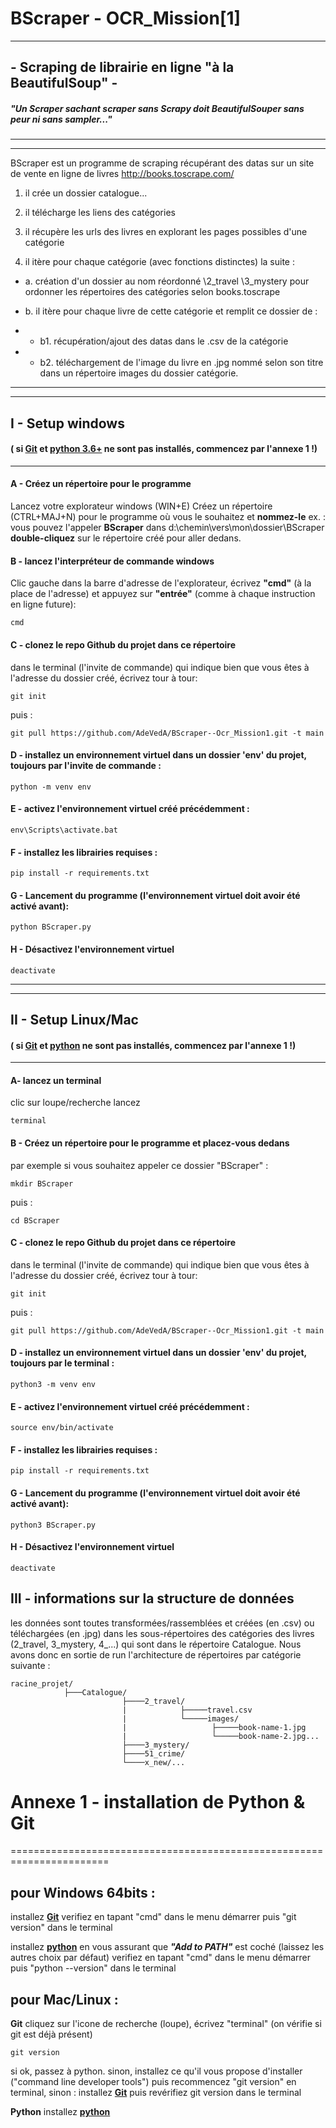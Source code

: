 # BScraper - OCR_Mission[1]
------------------------------------------
## - Scraping de librairie en ligne "à la BeautifulSoup" -

##### "Un Scraper sachant scraper sans Scrapy doit BeautifulSouper sans peur ni sans sampler..."
------------------------------------------
------------------------------------------
BScraper est un programme de scraping récupérant des datas sur un site de vente en ligne de livres http://books.toscrape.com/

1. il crée un dossier catalogue...

2. il télécharge les liens des catégories

3. il récupère les urls des livres en explorant les pages possibles d'une catégorie

4. il itère pour chaque catégorie (avec fonctions distinctes) la suite :

- a. création d'un dossier au nom réordonné \2_travel \3_mystery
pour ordonner les répertoires des catégories selon books.toscrape

- b. il itère pour chaque livre de cette catégorie et remplit ce dossier de :

- - b1. récupération/ajout des datas dans le .csv de la catégorie 

- - b2. téléchargement de l'image du livre en .jpg nommé selon son titre dans un répertoire images du dossier catégorie.
------------------------------------------
------------------------------------------
## I - Setup windows

#### ( si [Git](https://github.com/git-for-windows/git/releases/download/v2.45.0.windows.1/Git-2.45.0-64-bit.exe) et [python 3.6+](https://www.python.org/ftp/python/3.12.3/python-3.12.3-amd64.exe) ne sont pas installés, commencez par l'annexe 1 !)
------------------------------------------
  #### A - Créez un répertoire pour le programme
Lancez votre explorateur windows (WIN+E) 
Créez un répertoire (CTRL+MAJ+N) pour le programme où vous le souhaitez et **nommez-le**
ex. : vous pouvez l'appeler **BScraper** dans d:\chemin\vers\mon\dossier\BScraper
**double-cliquez** sur le répertoire créé pour aller dedans.

  #### B - lancez l'interpréteur de commande windows
Clic gauche dans la barre d'adresse de l'explorateur, écrivez **"cmd"** (à la place de l'adresse)
et appuyez sur **"entrée"** (comme à chaque instruction en ligne future):

	cmd
	
  #### C - clonez le repo Github du projet dans ce répertoire
dans le terminal (l'invite de commande) qui indique bien que vous êtes à l'adresse du dossier créé, écrivez tour à tour:

	git init

puis : 

	git pull https://github.com/AdeVedA/BScraper--Ocr_Mission1.git -t main

  #### D - installez un environnement virtuel dans un dossier 'env' du projet, toujours par l'invite de commande :
	
	python -m venv env
 
  #### E - activez l'environnement virtuel créé précédemment :
	
	env\Scripts\activate.bat
 
  #### F - installez les librairies requises :
	
	pip install -r requirements.txt

  #### G - Lancement du programme (l'environnement virtuel doit avoir été activé avant):

	python BScraper.py

  #### H - Désactivez l'environnement virtuel

	deactivate
-------------------------
-------------------------

## II - Setup Linux/Mac

#### ( si **[Git](https://sourceforge.net/projects/git-osx-installer/files/git-2.23.0-intel-universal-mavericks.dmg/download?use_mirror=autoselect)** et **[python](https://www.python.org/ftp/python/3.12.3/python-3.12.3-macos11.pkg)** ne sont pas installés, commencez par l'annexe 1 !)

-------------------------
	
  #### A- lancez un terminal

clic sur loupe/recherche lancez

	terminal
	
  #### B - Créez un répertoire pour le programme et placez-vous dedans
  par exemple si vous souhaitez appeler ce dossier "BScraper" :

	mkdir BScraper

puis :

	cd BScraper

  #### C - clonez le repo Github du projet dans ce répertoire
dans le terminal (l'invite de commande) qui indique bien que vous êtes à l'adresse du dossier créé, écrivez tour à tour:

	git init

puis : 

	git pull https://github.com/AdeVedA/BScraper--Ocr_Mission1.git -t main

  #### D - installez un environnement virtuel dans un dossier 'env' du projet, toujours par le terminal :
	
	python3 -m venv env

  #### E - activez l'environnement virtuel créé précédemment :
	
	source env/bin/activate
 
  #### F - installez les librairies requises :
	
	pip install -r requirements.txt

  #### G - Lancement du programme (l'environnement virtuel doit avoir été activé avant):

	python3 BScraper.py

  #### H - Désactivez l'environnement virtuel

	deactivate
 

## III - informations sur la structure de données

les données sont toutes transformées/rassemblées et créées (en .csv) ou téléchargées (en .jpg) dans les sous-répertoires des catégories des livres (2_travel, 3_mystery, 4_...) qui sont dans le répertoire Catalogue.
Nous avons donc en sortie de run l'architecture de répertoires par catégorie suivante :

	racine_projet/
	      	    ├───Catalogue/
	      	                 ├────2_travel/
	      	                 |            ├─────travel.csv
	      	                 |            └─────images/
	      	                 |            	     ├─────book-name-1.jpg
	      	                 |            	     └─────book-name-2.jpg...
	      	                 ├────3_mystery/
	      	                 ├────51_crime/
	      	                 └────x_new/...
	      	    

# Annexe 1 - installation de Python & Git
=======================================================================

pour Windows 64bits :
--------------------

installez **[Git](https://github.com/git-for-windows/git/releases/download/v2.45.0.windows.1/Git-2.45.0-64-bit.exe)** 
verifiez en tapant "cmd" dans le menu démarrer puis "git version" dans le terminal

installez **[python](https://www.python.org/ftp/python/3.12.3/python-3.12.3-amd64.exe)** en vous assurant que ***"Add to PATH"*** est coché (laissez les autres choix par défaut)
verifiez en tapant "cmd" dans le menu démarrer puis "python --version" dans le terminal

pour Mac/Linux :
--------------------
**Git**
cliquez sur l'icone de recherche (loupe), écrivez "terminal" (on vérifie si git est déjà présent)

	git version

si ok, passez à python. 
sinon, installez ce qu'il vous propose d'installer ("command line developer tools") puis recommencez "git version" en terminal,
sinon : installez **[Git](https://sourceforge.net/projects/git-osx-installer/files/git-2.23.0-intel-universal-mavericks.dmg/download?use_mirror=autoselect)**
puis revérifiez git version dans le terminal

**Python**
installez **[python](https://www.python.org/ftp/python/3.12.3/python-3.12.3-macos11.pkg)**



